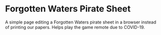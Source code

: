 # Forgotten Waters Pirate Sheet

A simple page editing a Forgotten Waters pirate sheet in a browser
instead of printing our papers. Helps play the game remote due to COVID-19.
